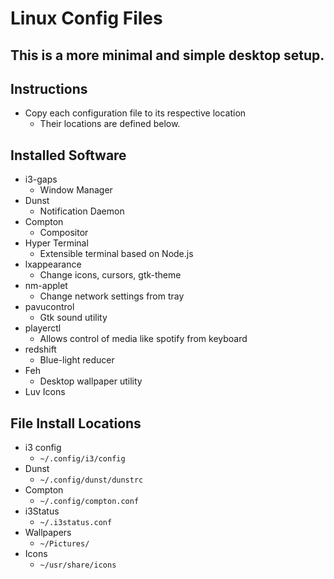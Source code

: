 # Linux Config Files
## This is a more minimal and simple desktop setup.

## Instructions
  * Copy each configuration file to its respective location
    * Their locations are defined below.

## Installed Software 
  * i3-gaps
    * Window Manager
  * Dunst
    * Notification Daemon
  * Compton
    * Compositor
  * Hyper Terminal
    * Extensible terminal based on Node.js
  * lxappearance
    * Change icons, cursors, gtk-theme
  * nm-applet
    * Change network settings from tray
  * pavucontrol
    * Gtk sound utility
  * playerctl
    * Allows control of media like spotify from keyboard
  * redshift
    * Blue-light reducer
  * Feh
    * Desktop wallpaper utility
  * Luv Icons
  

## File Install Locations
  * i3 config
    * `~/.config/i3/config`
  * Dunst
    * `~/.config/dunst/dunstrc`
  * Compton
    * `~/.config/compton.conf`
  * i3Status
    * `~/.i3status.conf`
  * Wallpapers
    * `~/Pictures/`
  * Icons
    * `~/usr/share/icons`